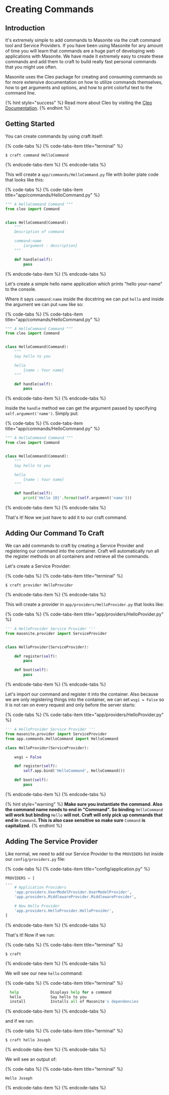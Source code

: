 # Creating Commands

## Introduction

It's extremely simple to add commands to Masonite via the craft command tool and Service Providers. If you have been using Masonite for any amount of time you will learn that commands are a huge part of developing web applications with Masonite. We have made it extremely easy to create these commands and add them to craft to build really fast personal commands that you might use often.

Masonite uses the Cleo package for creating and consuming commands so for more extensive documentation on how to utilize commands themselves, how to get arguments and options, and how to print colorful text to the command line.

{% hint style="success" %}
Read more about Cleo by visiting the [Cleo Documentation](http://cleo.readthedocs.io/en/latest/).
{% endhint %}

## Getting Started

You can create commands by using craft itself:

{% code-tabs %}
{% code-tabs-item title="terminal" %}
```text
$ craft command HelloCommand
```
{% endcode-tabs-item %}
{% endcode-tabs %}

This will create a `app/commands/HelloCommand.py` file with boiler plate code that looks like this:

{% code-tabs %}
{% code-tabs-item title="app/commands/HelloCommand.py" %}
```python
""" A HelloCommand Command """
from cleo import Command


class HelloCommand(Command):
    """
    Description of command

    command:name
        {argument : description}
    """

    def handle(self):
        pass
```
{% endcode-tabs-item %}
{% endcode-tabs %}

Let's create a simple hello name application which prints "hello your-name" to the console.

Where it says `command:name` inside the docstring we can put `hello` and inside the argument we can put `name` like so:

{% code-tabs %}
{% code-tabs-item title="app/commands/HelloCommand.py" %}
```python
""" A HelloCommand Command """
from cleo import Command


class HelloCommand(Command):
    """
    Say hello to you

    hello
        {name : Your name}
    """

    def handle(self):
        pass
```
{% endcode-tabs-item %}
{% endcode-tabs %}

Inside the `handle` method we can get the argument passed by specifying `self.argument('name')`. Simply put:

{% code-tabs %}
{% code-tabs-item title="app/commands/HelloCommand.py" %}
```python
""" A HelloCommand Command """
from cleo import Command


class HelloCommand(Command):
    """
    Say hello to you

    hello
        {name : Your name}
    """

    def handle(self):
        print('Hello {0}'.format(self.argument('name')))
```
{% endcode-tabs-item %}
{% endcode-tabs %}

That's it! Now we just have to add it to our craft command.

## Adding Our Command To Craft

We can add commands to craft by creating a Service Provider and registering our command into the container. Craft will automatically run all the register methods on all containers and retrieve all the commands.

Let's create a Service Provider:

{% code-tabs %}
{% code-tabs-item title="terminal" %}
```text
$ craft provider HelloProvider
```
{% endcode-tabs-item %}
{% endcode-tabs %}

This will create a provider in `app/providers/HelloProvider.py` that looks like:

{% code-tabs %}
{% code-tabs-item title="app/providers/HelloProvider.py" %}
```python
''' A HelloProvider Service Provider '''
from masonite.provider import ServiceProvider


class HelloProvider(ServiceProvider):

    def register(self):
        pass

    def boot(self):
        pass
```
{% endcode-tabs-item %}
{% endcode-tabs %}

Let's import our command and register it into the container. Also because we are only registering things into the container, we can set `wsgi = False` so it is not ran on every request and only before the server starts:

{% code-tabs %}
{% code-tabs-item title="app/providers/HelloProvider.py" %}
```python
''' A HelloProvider Service Provider '''
from masonite.provider import ServiceProvider
from app.commands.HelloCommand import HelloCommand

class HelloProvider(ServiceProvider):

    wsgi = False

    def register(self):
        self.app.bind('HelloCommand', HelloCommand())

    def boot(self):
        pass
```
{% endcode-tabs-item %}
{% endcode-tabs %}

{% hint style="warning" %}
**Make sure you instantiate the command. Also the command name needs to end in "Command". So binding** `HelloCommand` **will work but binding** `Hello` **will not. Craft will only pick up commands that end in** `Command`**. This is also case sensitive so make sure** `Command` **is capitalized.**
{% endhint %}

## Adding The Service Provider

Like normal, we need to add our Service Provider to the `PROVIDERS` list inside our `config/providers.py` file:

{% code-tabs %}
{% code-tabs-item title="config/application.py" %}
```python
PROVIDERS = [
...
    # Application Providers
    'app.providers.UserModelProvider.UserModelProvider',
    'app.providers.MiddlewareProvider.MiddlewareProvider',

    # New Hello Provider
    'app.providers.HelloProvider.HelloProvider',
]
```
{% endcode-tabs-item %}
{% endcode-tabs %}

That's it! Now if we run:

{% code-tabs %}
{% code-tabs-item title="terminal" %}
```text
$ craft
```
{% endcode-tabs-item %}
{% endcode-tabs %}

We will see our new `hello` command:

{% code-tabs %}
{% code-tabs-item title="terminal" %}
```python
  help              Displays help for a command
  hello             Say hello to you
  install           Installs all of Masonite's dependencies
```
{% endcode-tabs-item %}
{% endcode-tabs %}

and if we run:

{% code-tabs %}
{% code-tabs-item title="terminal" %}
```text
$ craft hello Joseph
```
{% endcode-tabs-item %}
{% endcode-tabs %}

We will see an output of:

{% code-tabs %}
{% code-tabs-item title="terminal" %}
```text
Hello Joseph
```
{% endcode-tabs-item %}
{% endcode-tabs %}

